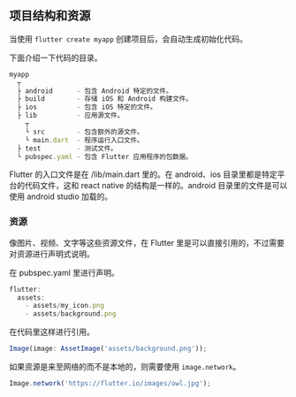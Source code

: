 
## 项目结构和资源
当使用 `flutter create myapp` 创建项目后，会自动生成初始化代码。

下面介绍一下代码的目录。

```js
myapp
  ┬
  ├ android      - 包含 Android 特定的文件。
  ├ build        - 存储 iOS 和 Android 构建文件。
  ├ ios          - 包含 iOS 特定的文件。
  ├ lib          - 应用源文件。
    ┬
    └ src        - 包含额外的源文件。
    └ main.dart  - 程序运行入口文件。
  ├ test         - 测试文件。
  └ pubspec.yaml - 包含 Flutter 应用程序的包数据。
```

Flutter 的入口文件是在 /lib/main.dart 里的。在 android、ios 目录里都是特定平台的代码文件，这和 react native 的结构是一样的。android 目录里的文件是可以使用 android studio 加载的。

### 资源
像图片、视频、文字等这些资源文件，在 Flutter 里是可以直接引用的，不过需要对资源进行声明式说明。

在 pubspec.yaml 里进行声明。

```js
flutter:
  assets:
    - assets/my_icon.png
    - assets/background.png
```

在代码里这样进行引用。

```js
Image(image: AssetImage('assets/background.png'));
```

如果资源是来至网络的而不是本地的，则需要使用 `image.network`。

```js
Image.network('https://flutter.io/images/owl.jpg');
```

